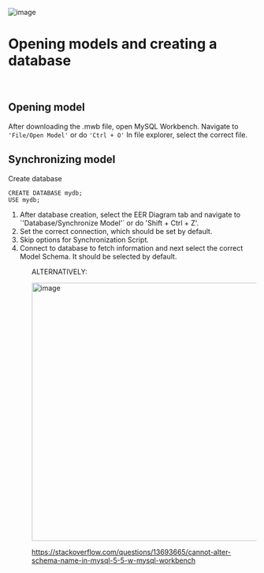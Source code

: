 ![image](https://user-images.githubusercontent.com/78476744/233318810-29c73b87-1d22-4804-b861-3252c321e309.png)

# Opening models and creating a database
&nbsp;
## Opening model
After downloading the .mwb file, open MySQL Workbench.
Navigate to `'File/Open Model'` or do `'Ctrl + O'`
In file explorer, select the correct file.
&nbsp;
## Synchronizing model
Create database 
``` mysql
CREATE DATABASE mydb;
USE mydb;
```
<ol>
    <li>After database creation, select the EER Diagram tab and navigate to `'Database/Synchronize Model'` or do 'Shift + Ctrl + Z'.</li>
    <li>Set the correct connection, which should be set by default.</li> 
    <li>Skip options for Synchronization Script.</li> 
    <li>Connect to database to fetch information and next select the correct Model Schema. It should be selected by default.</li>
<ol>
    
ALTERNATIVELY:
    
    
    
<img width="524" alt="image" src="https://user-images.githubusercontent.com/112471004/228183558-e5af2b47-4607-4867-8efb-359c39af66f3.png">

https://stackoverflow.com/questions/13693665/cannot-alter-schema-name-in-mysql-5-5-w-mysql-workbench
    
